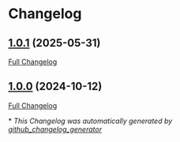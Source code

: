 # Changelog

## [1.0.1](https://github.com/GameFrameX/com.gameframex.unity.xlua/tree/1.0.1) (2025-05-31)

[Full Changelog](https://github.com/GameFrameX/com.gameframex.unity.xlua/compare/1.0.0...1.0.1)

## [1.0.0](https://github.com/GameFrameX/com.gameframex.unity.xlua/tree/1.0.0) (2024-10-12)

[Full Changelog](https://github.com/GameFrameX/com.gameframex.unity.xlua/compare/37b6a4eef89604bca961dbc793b247fae619d42a...1.0.0)



\* *This Changelog was automatically generated by [github_changelog_generator](https://github.com/github-changelog-generator/github-changelog-generator)*
